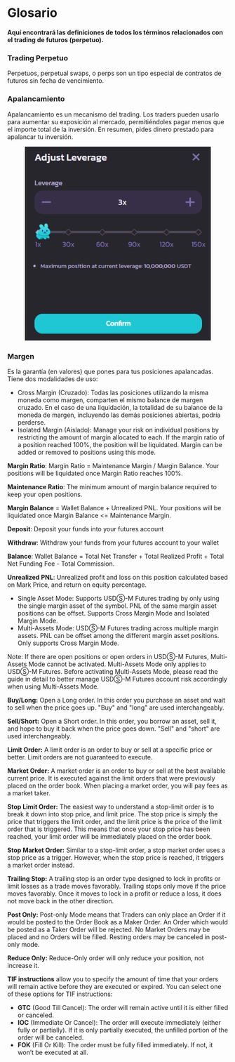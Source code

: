 # Glosario

**Aquí encontrará las definiciones de todos los términos relacionados con el trading de futuros (perpetuo).**

### **Trading Perpetuo**

Perpetuos, perpetual swaps, o perps son un tipo especial de contratos de futuros sin fecha de vencimiento.

### Apalancamiento

Apalancamiento es un mecanismo del trading. Los traders pueden usarlo para aumentar su exposición al mercado, permitiéndoles pagar menos que el importe total de la inversión. En resumen, pides dinero prestado para apalancar tu inversión.

<figure><img src="../../../.gitbook/assets/image.png" alt=""><figcaption></figcaption></figure>

### Margen

Es la garantía (en valores) que pones para tus posiciones apalancadas. Tiene dos modalidades de uso:

* Cross Margin (Cruzado): Todas las posiciones utilizando la misma moneda como margen, comparten el mismo balance de margen cruzado. En el caso de una liquidación, la totalidad de su balance de la moneda de margen, incluyendo las demás posiciones abiertas, podría perderse.
* Isolated Margin (Aislado): Manage your risk on individual positions by restricting the amount of margin allocated to each. If the margin ratio of a position reached 100%, the position will be liquidated. Margin can be added or removed to positions using this mode.

**Margin Ratio**: Margin Ratio = Maintenance Margin / Margin Balance. Your positions will be liquidated once Margin Ratio reaches 100%.

**Maintenance Ratio**: The minimum amount of margin balance required to keep your open positions.

**Margin Balance** = Wallet Balance + Unrealized PNL. Your positions will be liquidated once Margin Balance <= Maintenance Margin.

**Deposit**: Deposit your funds into your futures account

**Withdraw**: Withdraw your funds from your futures account to your wallet

**Balance**: Wallet Balance = Total Net Transfer + Total Realized Profit + Total Net Funding Fee - Total Commission.

**Unrealized PNL**: Unrealized profit and loss on this position calculated based on Mark Price, and return on equity percentage.

* Single Asset Mode: Supports USDⓈ-M Futures trading by only using the single margin asset of the symbol. PNL of the same margin asset positions can be offset. Supports Cross Margin Mode and Isolated Margin Mode.
* Multi-Assets Mode: USDⓈ-M Futures trading across multiple margin assets. PNL can be offset among the different margin asset positions. Only supports Cross Margin Mode.

Note: If there are open positions or open orders in USDⓈ-M Futures, Multi-Assets Mode cannot be activated. Multi-Assets Mode only applies to USDⓈ-M Futures. Before activating Multi-Assets Mode, please read the guide in detail to better manage USDⓈ-M Futures account risk accordingly when using Multi-Assets Mode.

**Buy/Long:** Open a Long order. In this order you purchase an asset and wait to sell when the price goes up. "Buy" and "long" are used interchangeably.

**Sell/Short:** Open a Short order. In this order, you borrow an asset, sell it, and hope to buy it back when the price goes down. "Sell" and "short" are used interchangeably.

**Limit Order:** A limit order is an order to buy or sell at a specific price or better. Limit orders are not guaranteed to execute.

**Market Order:** A market order is an order to buy or sell at the best available current price. It is executed against the limit orders that were previously placed on the order book. When placing a market order, you will pay fees as a market taker.

**Stop Limit Order:** The easiest way to understand a stop-limit order is to break it down into stop price, and limit price. The stop price is simply the price that triggers the limit order, and the limit price is the price of the limit order that is triggered. This means that once your stop price has been reached, your limit order will be immediately placed on the order book.

**Stop Market Order:** Similar to a stop-limit order, a stop market order uses a stop price as a trigger. However, when the stop price is reached, it triggers a market order instead.

**Trailing Stop:** A trailing stop is an order type designed to lock in profits or limit losses as a trade moves favorably. Trailing stops only move if the price moves favorably. Once it moves to lock in a profit or reduce a loss, it does not move back in the other direction.

**Post Only:** Post-only Mode means that Traders can only place an Order if it would be posted to the Order Book as a Maker Order. An Order which would be posted as a Taker Order will be rejected. No Market Orders may be placed and no Orders will be filled. Resting orders may be canceled in post-only mode.

**Reduce Only:** Reduce-Only order will only reduce your position, not increase it.

**TIF instructions** allow you to specify the amount of time that your orders will remain active before they are executed or expired. You can select one of these options for TIF instructions:

* **GTC** (Good Till Cancel): The order will remain active until it is either filled or canceled.
* **IOC** (Immediate Or Cancel): The order will execute immediately (either fully or partially). If it is only partially executed, the unfilled portion of the order will be canceled.
* **FOK** (Fill Or Kill): The order must be fully filled immediately. If not, it won’t be executed at all.
